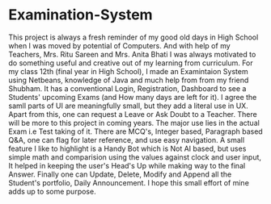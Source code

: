 # Examination-System
This project is always a fresh reminder of my good old days in High School when I was moved by potential of Computers. And with help of my Teachers, Mrs. Ritu Sareen and Mrs. Anita Bhati I was always motivated to do something useful and creative out of my learning from curriculum. For my class 12th (final year in High School), I made an Examintaion System using Netbeans, knowledge of Java and much help from from my friend Shubham. It has a conventional Login, Registration, Dashboard to see a Students' upcoming Exams (and How many days are left for it). I agree the samll parts of UI are meaningfully small, but they add a literal use in UX. Apart from this, one can request a Leave or Ask Doubt to a Teacher. There will be more to this project in coming years. The major use lies in the actual Exam i.e Test taking of it. There are MCQ's, Integer based, Paragraph based Q&A, one can flag for later reference, and use easy navigation. A small feature I like to highlight is a Handy Bot which is Not AI based, but uses simple math and comparision using the values against clock and user input, It helped in keeping the user's Head's Up while making way to the final Answer. Finally one can Update, Delete, Modify and Append all the Student's portfolio, Daily Announcement. I hope this small effort of mine adds up to some purpose.
